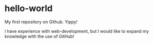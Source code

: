 # hello-world
My first repository on Github.  Yippy!

I have experience with web-development, but I would like to expand my knowledge with the use of GitHub!
